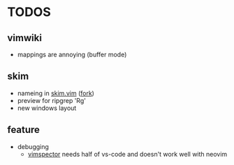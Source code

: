 # TODOS

## vimwiki
* mappings are annoying (buffer mode)


## skim
* nameing in [skim.vim](https://github.com/lotabout/skim.vim) ([fork](https://github.com/zie87/skim.vim))
* preview for ripgrep 'Rg'
* new windows layout

## feature
* debugging
    * [vimspector](https://github.com/puremourning/vimspector) needs half of vs-code and doesn't work well with neovim